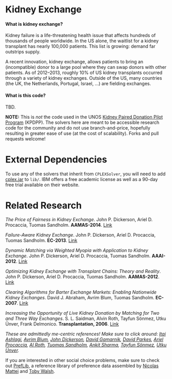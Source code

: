 Kidney Exchange
==============

#### What is kidney exchange? ####

Kidney failure is a life-threatening health issue that affects hundreds of thousands of people worldwide. In the US alone, the waitlist for a kidney transplant has nearly 100,000 patients. This list is growing: demand far outstrips supply.

A recent innovation, kidney exchange, allows patients to
bring an (incompatible) donor to a large pool where they
can swap donors with other patients.  As of 2012&ndash;2013, roughly 10% of US kidney transplants occurred through a variety of kidney exchanges.  Outside of the US, many countries (the UK, the Netherlands, Portugal, Israel, ...) are fielding exchanges.

#### What is this code? ####

TBD.

**NOTE:** This is _not_ the code used in the UNOS [Kidney Paired Donation Pilot Program](http://optn.transplant.hrsa.gov/resources/KPDPP.asp "Kidney Paired Donation Pilot Program information via OPTN") (KPDPP).  The solvers here are meant to be accessible research code for the community and do not use branch-and-price, hopefully resulting in greater ease of use (at the cost of scalability).  Forks and pull requests welcome!


External Dependencies
=====================

To use any of the solvers that inherit from `CPLEXSolver`, you will need to add [cplex.jar](http://www-01.ibm.com/software/commerce/optimization/cplex-optimizer/) to `lib/`.  IBM offers a free academic license as well as a 90-day free trial available on their website.


Related Research
================

_The Price of Fairness in Kidney Exchange_.  John P. Dickerson, Ariel D. Procaccia, Tuomas Sandholm.  **AAMAS-2014**.  [Link](http://www.cs.cmu.edu/~arielpro/papers/pof.pdf "Carnegie Mellon University link")

_Failure-Aware Kidney Exchange_.  John P. Dickerson, Ariel D. Procaccia, Tuomas Sandholm.  **EC-2013**.  [Link](http://www.cs.cmu.edu/~sandholm/failure-aware%20kidney%20exchange.ec13.pdf "Carnegie Mellon University link")

_Dynamic Matching via Weighted Myopia with Application to Kidney Exchange_.  John P. Dickerson, Ariel D. Procaccia, Tuomas Sandholm. **AAAI-2012**.  [Link](https://www.cs.cmu.edu/afs/cs.cmu.edu/Web/People/arielpro/papers/weights.aaai12.pdf "Carnegie Mellon University link")

_Optimizing Kidney Exchange with Transplant Chains: Theory and Reality_.  John P. Dickerson, Ariel D. Procaccia, Tuomas Sandholm. **AAMAS-2012**.  [Link](http://www.cs.cmu.edu/afs/cs/Web/People/arielpro/papers/chains.aamas12.pdf "Carnegie Mellon University link")

_Clearing Algorithms for Barter Exchange Markets: Enabling Nationwide Kidney Exchanges_.  David J. Abraham, Avrim Blum, Tuomas Sandholm.  **EC-2007**.  [Link](http://www.cs.cmu.edu/~dabraham/papers/abs07.pdf "Carnegie Mellon University link")

_Increasing the Opportunity of Live Kidney Donation by Matching for Two and Three Way Exchanges_. S. L. Saidman, Alvin Roth, Tayfun S&ouml;nmez, Utku &Uuml;nver, Frank Delmonico.  **Transplantation, 2006**.  [Link](http://kuznets.fas.harvard.edu/~aroth/papers/SaidmanRothSonmezUnverDelmonico.Transplantation.2006.pdf "Harvard link")

_These are admittedly me-centric references!  Make sure to click around: [Itai Ashlagi](http://web.mit.edu/iashlagi/www/), [Avrim Blum](http://www.cs.cmu.edu/~avrim/), [John Dickerson](http://cs.cmu.edu/~dickerson), [David Gamarnik](http://www.mit.edu/~gamarnik/home.html), [David Parkes](http://www.eecs.harvard.edu/~parkes/), [Ariel Procaccia](http://www.cs.cmu.edu/~arielpro/), [Al Roth](http://www.stanford.edu/~alroth/), [Tuomas Sandholm](http://www.cs.cmu.edu/~sandholm/), [Ankit Sharma](https://sites.google.com/site/ankitsharmahomepage/),  [Tayfun S&ouml;nmez](https://www2.bc.edu/~sonmezt/), [Utku &Uuml;nver](https://www2.bc.edu/~unver/)._ 

If you are interested in other social choice problems, make sure to check out [PrefLib](http://www.preflib.org/), a reference library of preference data assembled by [Nicolas Mattei](http://www.nickmattei.net/) and [Toby Walsh](http://www.cse.unsw.edu.au/~tw/).